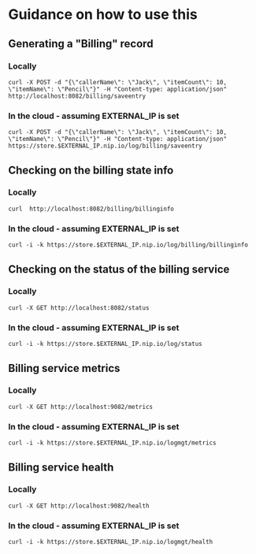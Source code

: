 # Guidance on how to use this

## Generating a "Billing" record

### Locally
`curl -X POST -d "{\"callerName\": \"Jack\", \"itemCount\": 10, \"itemName\": \"Pencil\"}" -H "Content-type: application/json" http://localhost:8082/billing/saveentry `

### In the cloud - assuming EXTERNAL_IP is set
`curl -X POST -d "{\"callerName\": \"Jack\", \"itemCount\": 10, \"itemName\": \"Pencil\"}" -H "Content-type: application/json" https://store.$EXTERNAL_IP.nip.io/log/billing/saveentry `


## Checking on the billing state info

### Locally
`curl  http://localhost:8082/billing/billinginfo`

### In the cloud - assuming EXTERNAL_IP is set

`curl -i -k https://store.$EXTERNAL_IP.nip.io/log/billing/billinginfo`

## Checking on the status of the billing service

### Locally

`curl -X GET http://localhost:8082/status`

### In the cloud - assuming EXTERNAL_IP is set
`curl -i -k https://store.$EXTERNAL_IP.nip.io/log/status`

## Billing service metrics

### Locally

`curl -X GET http://localhost:9082/metrics`

### In the cloud - assuming EXTERNAL_IP is set
`curl -i -k https://store.$EXTERNAL_IP.nip.io/logmgt/metrics`

## Billing service health

### Locally

`curl -X GET http://localhost:9082/health`

### In the cloud - assuming EXTERNAL_IP is set
`curl -i -k https://store.$EXTERNAL_IP.nip.io/logmgt/health`
